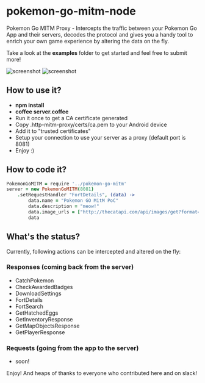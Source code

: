 # pokemon-go-mitm-node
Pokemon Go MITM Proxy - Intercepts the traffic between your Pokemon Go App and their servers, decodes the protocol and gives you a handy tool to enrich your own game experience by altering the data on the fly.

Take a look at the **examples** folder to get started and feel free to submit more!

![screenshot](https://files.slack.com/files-pri/T1R4G4SH1-F1SL5TJSD/9a257af3-0c76-4fe4-b396-3cc6b7ed4a29.jpg?pub_secret=8d2362ba2e)
![screenshot](https://files.slack.com/files-pri/T1R4G4SH1-F1SHL752S/bildschirmfoto_2016-07-18_um_09.35.29.png?pub_secret=04cbc25c54)

## How to use it?
* **npm install**
* **coffee server.coffee**
* Run it once to get a CA certificate generated
* Copy .http-mitm-proxy/certs/ca.pem to your Android device
* Add it to "trusted certificates"
* Setup your connection to use your server as a proxy (default port is 8081)
* Enjoy :)

## How to code it?

```coffeescript
PokemonGoMITM = require '../pokemon-go-mitm'
server = new PokemonGoMITM(8081)
	.setRequestHandler "FortDetails", (data) ->
		data.name = "Pokemon GO MitM PoC"
		data.description = "meow!"
		data.image_urls = ["http://thecatapi.com/api/images/get?format=src&type=png"]
		data
```

## What's the status?

Currently, following actions can be intercepted and altered on the fly:

### Responses (coming back from the server)

* CatchPokemon
* CheckAwardedBadges
* DownloadSettings
* FortDetails
* FortSearch
* GetHatchedEggs
* GetInventoryResponse
* GetMapObjectsResponse
* GetPlayerResponse

### Requests (going from the app to the server)

* soon!

Enjoy! And heaps of thanks to everyone who contributed here and on slack!
